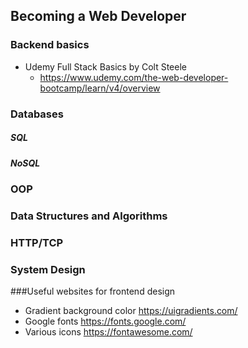 <h2>Becoming a Web Developer</h2>


### Backend basics
* Udemy Full Stack Basics by Colt Steele 
    * https://www.udemy.com/the-web-developer-bootcamp/learn/v4/overview


### Databases
##### SQL

##### NoSQL


### OOP


### Data Structures and Algorithms


### HTTP/TCP


### System Design


###Useful websites for frontend design
* Gradient background color https://uigradients.com/
* Google fonts https://fonts.google.com/
* Various icons https://fontawesome.com/